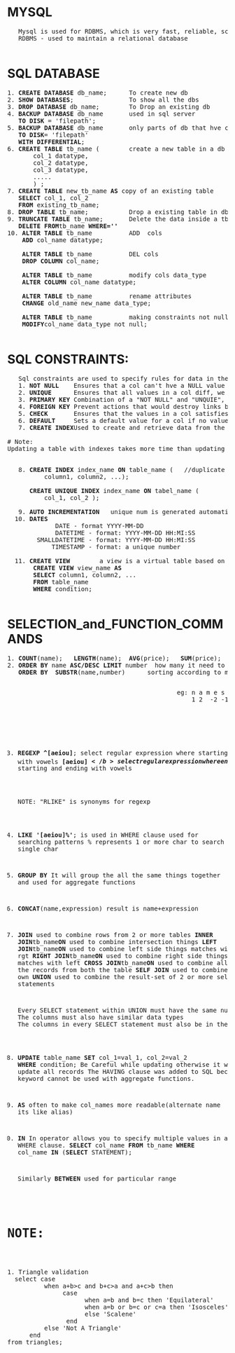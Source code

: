 # MYSQL
  <pre>
   Mysql is used for RDBMS, which is very fast, reliable, scalable, and easy to use and cross platform
   RDBMS - used to maintain a relational database
  </pre>
  	
# SQL DATABASE
   <pre>
1. <b>CREATE DATABASE</b> db_name;      To create new db
2. <b>SHOW DATABASES</b>;               To show all the dbs
3. <b>DROP DATABASE</b> db_name;        To Drop an existing db
4. <b>BACKUP DATABASE</b> db_name       used in sql server
   <b>TO DISK</b> = 'filepath';
5. <b>BACKUP DATABASE</b> db_name       only parts of db that hve changed reduces the backup time( since only changes are backed up)
   <b>TO DISK</b>= 'filepath'
   <b>WITH DIFFERENTIAL</b>;
6. <b>CREATE TABLE</b> tb_name (        create a new table in a db
       col_1 datatype,
       col_2 datatype,
       col_3 datatype,
       .....
       ) ;
7. <b>CREATE TABLE</b> new_tb_name <b>AS</b> copy of an existing table
   <b>SELECT</b> col_1, col_2
   <b>FROM</b> existing_tb_name;
8. <b>DROP TABLE</b> tb_name;           Drop a existing table in db
9. <b>TRUNCATE TABLE</b> tb_name;       Delete the data inside a tb and free the space
   <b>DELETE FROM</b>tb_name <b>WHERE=''</b>
10. <b>ALTER TABLE</b> tb_name          ADD  cols
    <b>ADD</b> col_name datatype;
    
    <b>ALTER TABLE</b> tb_name          DEL cols
    <b>DROP COLUMN</b> col_name;
    
    <b>ALTER TABLE</b> tb_name          modify cols data_type
    <b>ALTER COLUMN</b> col_name datatype;
    
    <b>ALTER TABLE</b> tb_name          rename attributes 
    <b>CHANGE</b> old_name new_name data_type; 
    
    <b>ALTER TABLE</b> tb_name          making constraints not null
    <b>MODIFY</b>col_name data_type not null;
   </pre>  
# SQL CONSTRAINTS:
   <pre>
   Sql constraints are used to specify rules for data in the table(limit the type of data that can go into table-ensures accuracy, col costraints apply to col only where as table constraints apply to whole table)
   1. <b>NOT NULL</b>    Ensures that a col can't hve a NULL value	
   2. <b>UNIQUE</b>      Ensures that all values in a col diff, we can have many unique constraints in table
   3. <b>PRIMARY KEY</b> Combination of a "NOT NULL" and "UNQUIE", we can have only 1 primary key constraints in table(consist of single or multiple attributes)
   4. <b>FOREIGN KEY</b> Prevent actions that would destroy links btw tables, the table with this key is called child table and referencing table is called parent used for referential integerity 
   5. <b>CHECK</b>       Ensures that the values in a col satisfies a specific condition(limits the value range)
   6. <b>DEFAULT</b>     Sets a default value for a col if no value is specified(used to insert system values, by using functions "GETDATE()" )
   7. <b>CREATE INDEX</b>Used to create and retrieve data from the database very quickly

# Note: 
Updating a table with indexes takes more time than updating a table without (because the indexes also need an update). So, only create indexes on columns that will be frequently searched against.
   
   
   8. <b>CREATE INDEX</b> index_name <b>ON</b> table_name (   //duplicate values are allowed
	      column1, column2, ...);
	      
      <b>CREATE UNIQUE INDEX</b> index_name <b>ON</b> tabel_name (
	      col_1, col_2 );
	      
   9. <b>AUTO INCREMENTATION</b>   unique num is generated automatically when a new record is inserted default value is 1
  10. <b>DATES</b>
			 DATE - format YYYY-MM-DD
		     DATETIME - format: YYYY-MM-DD HH:MI:SS
		SMALLDATETIME - format: YYYY-MM-DD HH:MI:SS
		    TIMESTAMP - format: a unique number 
	    
  11. <b>CREATE VIEW</b>        a view is a virtual table based on the result -set of an SQL statement.
       <b>CREATE VIEW</b> view_name <b>AS</b>
       <b>SELECT</b> column1, column2, ... 
       <b>FROM</b> table_name
       <b>WHERE</b> condition;
   </pre>
# SELECTION_and_FUNCTION_COMMANDS
  <pre>
1. <b>COUNT</b>(name);   <b>LENGTH</b>(name);  <b>AVG</b>(price);   <b>SUM</b>(price);   
2. <b>ORDER BY</b> name <b>ASC/DESC LIMIT</b> number  how many it need to select after sorting
   <b>ORDER BY  SUBSTR</b>(name,number)      sorting according to matching how many char 
                                              <pre>
                                              eg: n a m e s
                                                  1 2  -2 -1 
                                               </pre>
3. <b>REGEXP ^[aeiou]</b>;                        select regular expression where starting with vowels 
             <b>[aeiou]$</b>                     select regular expression where ending with vowels 
            <b>^[aeiou].*[aeiou]$</b>            starting and ending with vowels	
    <pre>NOTE: "RLIKE" is synonyms for regexp</pre>
4. <b>LIKE  '[aeiou]%'</b>;                         is used in WHERE clause used for searching patterns 
                                                 %  represents 1 or more char to search
                                                 _ represents single char 
                      
5. <b>GROUP BY</b>                               It will group the all the same things together and used for aggregate functions
6. <b>CONCAT</b>(name,expression)                result is name+expression
8. <b>JOIN</b>                                   used to combine rows from 2 or more tables
   <b>INNER JOIN</b>tb_name<b>ON</b>             used to combine intersection things
   <b>LEFT JOIN</b>tb_name<b>ON</b>              used to combine left side things matches with rgt
   <b>RIGHT JOIN</b>tb_name<b>ON</b>             used to combine right side things matches with left
   <b>CROSS JOIN</b>tb_name<b>ON</b>             used to combine all the records from both the table
   <b>SELF JOIN</b>                              used to combine on its own
   <b>UNION</b>                                  used to combine the result-set of 2 or more select statements
   
   <pre>
   Every SELECT statement within UNION must have the same number of columns
   The columns must also have similar data types
   The columns in every SELECT statement must also be in the same order
   </pre>
9. <b>UPDATE</b> table_name
   <b>SET</b> col_1=val_1, col_2=val_2
   <b>WHERE</b> condition;                       Be Careful while updating otherwise it will update all records
              The HAVING clause was added to SQL because the WHERE keyword cannot be used with aggregate functions.
    
10. <b>AS</b>                                    often to make col_names more readable(alternate name its like alias)
11. <b>IN</b>                                    In operator allows you to specify multiple values in a WHERE clause.
    <b>SELECT</b> col_name
    <b>FROM</b> tb_name
    <b>WHERE</b> col_name <b>IN</b> (<b>SELECT</b> STATEMENT);
    
    Similarly <b>BETWEEN</b>                     used for particular range
# NOTE:
  <pre>
1. Triangle validation
  select case
          when a+b>c and b+c>a and a+c>b then
               case 
                     when a=b and b=c then 'Equilateral'
                     when a=b or b=c or c=a then 'Isosceles'
                     else 'Scalene'
                end
          else 'Not A Triangle'
      end
from triangles;
  </pre>
  </pre>
